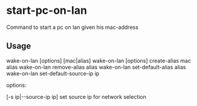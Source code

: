 # start-pc-on-lan

Command to start a pc on lan given his mac-address

## Usage

wake-on-lan [options] [mac|alias]
wake-on-lan [options] create-alias mac alias
wake-on-lan remove-alias alias
wake-on-lan set-default-alias alias
wake-on-lan set-default-source-ip ip

options:

[-s ip|--source-ip ip]    set source ip for network selection